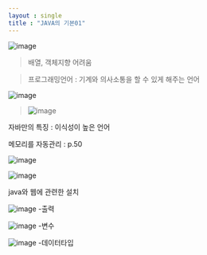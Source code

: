 ```yaml
---
layout : single
title : "JAVA의 기본01"
---
```


![image](https://user-images.githubusercontent.com/105334682/177438267-1fb04933-7ae8-463b-bd05-e5c2d0b7992d.png)

>배열, 객체지향 어려움

>프로그래밍언어 : 기계와 의사소통을 할 수 있게 해주는 언어

![image](https://user-images.githubusercontent.com/105334682/177438646-684b343f-94b1-4822-b8ae-6fe766dd1758.png)


>![image](https://user-images.githubusercontent.com/105334682/177438943-861fdd26-a0a6-48fb-a899-b80b83d3a1aa.png)

자바만의 특징 : 이식성이 높은 언어

메모리를 자동관리 : p.50

![image](https://user-images.githubusercontent.com/105334682/177440108-81d7b5bc-8ed6-4b2d-828f-7dab2c67c275.png)

![image](https://user-images.githubusercontent.com/105334682/177441387-604cacae-e4e5-4530-9a10-00ca89bfd833.png)

java와 웹에 관련한 설치

![image](https://user-images.githubusercontent.com/105334682/177450253-1981e2ab-75b4-476a-9057-5a452fb8069b.png)
-출력

![image](https://user-images.githubusercontent.com/105334682/177453177-9072b724-d726-4daf-8792-77f70691649e.png)
-변수

![image](https://user-images.githubusercontent.com/105334682/177456926-f8c0a1eb-9e32-457b-acc2-b0044608ae6e.png)
-데이터타입
